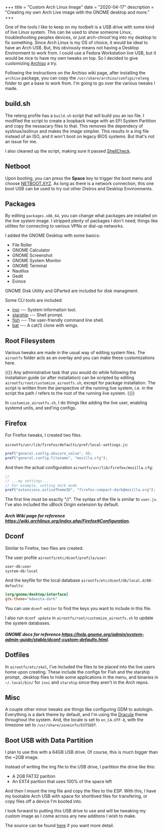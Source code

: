 +++
title = "Custom Arch Linux Image"
date = "2020-04-17"
description = "Creating my own Arch Live image with the GNOME desktop and more."
+++

One of the tools I like to keep on my toolbelt is a USB drive with some kind of live Linux system. This can be used to show someone Linux, troubleshooting peoples devices, or just arch-chroot'ing into my desktop to fix something. Since Arch Linux is my OS of choice, it would be ideal to have an Arch USB. But, this obviously means not having a Desktop Environment to work from. I could use a Fedora Workstation live USB, but it would be nice to have my own tweaks on top. So I decided to give customizing [Archiso](https://wiki.archlinux.org/index.php/Archiso) a try.

Following the instructions on the Archiso wiki page, after installing the `archiso` package, you can copy the `/usr/share/archiso/configs/releng` folder to get a base to work from. I'm going to go over the various tweaks I made.

## build.sh

The releng profile has a `build.sh` script that will build you an iso file. I modified the script to create a loopback image with an EFI System Partition and copy the nessacary files to that. This removes the dependecy of syslinux/isolinux and makes the image simplier. This results in a img file instead of an ISO, and it won't boot on legacy BIOS systems. But that's not an issue for me.

I also cleaned up the script, making sure it passed [ShellCheck](https://github.com/koalaman/shellcheck).

## Netboot

Upon booting, you can press the **Space** key to trigger the boot menu and choose [NETBOOT.XYZ](https://netboot.xyz/). As long as there is a network connection, this one boot USB can be used to try out other Distros and Desktop Environments.

## Packages

By editing `packages.x86_64`, you can change what packages are installed on the live system image. I stripped plenty of packages I don't need; things like utilites for connecting to various VPNs or dial-up networks.

I added the GNOME Desktop with some basics:

- File Roller
- GNOME Calculator
- GNOME Screenshot
- GNOME System Monitor
- GNOME Terminal
- Nautilus
- Gedit
- Evince

GNOME Disk Utility and GParted are included for disk managment.

Some CLI tools are included:

- [inxi](https://github.com/smxi/inxi) --- System information tool.
- [starship](https://github.com/starship/starship) --- Shell prompt.
- [fish](https://github.com/fish-shell/fish-shell) --- The user-friendly command line shell.
- [bat](https://github.com/sharkdp/bat) --- A cat(1) clone with wings.

## Root Filesystem

Various tweaks are made in the usual way of editing system files. The `airootfs` folder acts as an overlay and you can make these customizations here.

{{<note>}}
Any administrative task that you would do while following the installation guide (or after installation) can be scripted by editing `airootfs/root/customize_airootfs.sh`, except for package installation. The script is written from the perspective of the running live system, i.e. in the script the path / refers to the root of the running live system.
{{</note>}}

In `customize_airootfs.sh`, I do things like adding the live user, enabling systemd units, and sed'ing configs.

## Firefox

For Firefox tweaks, I created two files.

`airootfs/usr/lib/firefox/defaults/pref/local-settings.js`:

```js
pref("general.config.obscure_value", 0);
pref("general.config.filename", "mozilla.cfg");
```

And then the actual configuration `airootfs/usr/lib/firefox/mozilla.cfg`:

```js
//
// ...my settings...
// For example, setting dark mode
pref("extensions.activeThemeID", "firefox-compact-dark@mozilla.org");
```

The first line must be exactly "//". The syntax of the file is similar to `user.js`. I've also included the uBlock Origin extension by default.

##### Arch Wiki page for reference https://wiki.archlinux.org/index.php/Firefox#Configuration.

## Dconf

Similar to Firefox, two files are created.

The user profile `airootfs/etc/dconf/profile/user`:

```txt
user-db:user
system-db:local
```

And the keyfile for the local database `airootfs/etc/dconf/db/local.d/00-defaults`:

```ini
[org/gnome/desktop/interface]
gtk-theme="Adwaita-dark"
```

You can use `dconf-editor` to find the keys you want to include in this file.

I also run `dconf update` in `airootfs/root/customize_airootfs.sh` to update the system databases.

##### GNOME docs for reference https://help.gnome.org/admin/system-admin-guide/stable/dconf-custom-defaults.html.

## Dotfiles

In `airootfs/etc/skel`, I've included the files to be placed into the live users home upon creating. These include the configs for Fish and the starship prompt, .desktop files to hide some applications in the menu, and binaries in `~/.local/bin/` for `inxi` and `starship` since they aren't in the Arch repos.

## Misc

A couple other minor tweaks are things like configuring GDM to autologin. Everything is a dark theme by default, and I'm using the [Dracula](https://draculatheme.com/) theme throughout the system. And, the locale is set to `en_CA.UTF-8`, with the timezone set to `/usr/share/zoneinfo/EST5EDT`.

## Boot USB with Data Partition

I plan to use this with a 64GB USB drive. Of course, this is much bigger than the ~2GB image.

Instead of writing the img file to the USB drive, I partition the drive like this:

- A 2GB FAT32 parition
- An EXT4 parition that uses 100% of the space left

And then I mount the img file and copy the files to the ESP. With this, I have my bootable Arch USB with space for shortlived files for transfering, or copy files off a device I'm booted into.

I look forward to putting this USB drive to use and will be tweaking my custom image as I come across any new additons I wish to make.

The source can be found [here](https://github.com/tryton-vanmeer/archlinux) if you want more detail.
